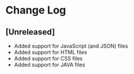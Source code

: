 # Change Log

## [Unreleased]
- Added support for JavaScript (and JSON) files
- Added support for HTML files
- Added support for CSS files
- Added support for JAVA files